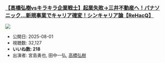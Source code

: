 ### [【高橋弘樹vsキラキラ企業戦士】起業失敗→三井不動産へ！パナソニック…新規事業でキャリア確変！シンキャリア論【ReHacQ】](https://www.youtube.com/watch?v=DlwV6wXkfcw)
[![](https://img.youtube.com/vi/DlwV6wXkfcw/sddefault.jpg)](https://www.youtube.com/watch?v=DlwV6wXkfcw)
-   公開日: 2025-08-01
-   視聴数: 32,127
-   **いいね数: 218**
-   出演者: 宮島勇也, 田中一弘, [高橋弘樹](/rehacq_fan/people/高橋弘樹 "wikilink")
